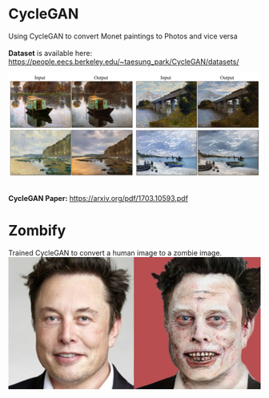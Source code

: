 # CycleGAN
Using CycleGAN to convert Monet paintings to Photos and vice versa<br>
<br>
**Dataset** is available here: https://people.eecs.berkeley.edu/~taesung_park/CycleGAN/datasets/

<img src="image.png" width="1000"/><br>
<br>


**CycleGAN Paper:** https://arxiv.org/pdf/1703.10593.pdf

# Zombify 

Trained CycleGAN to convert a human image to a zombie image.
 <img src="zombify elon.jpg" width="1000"/><br>
